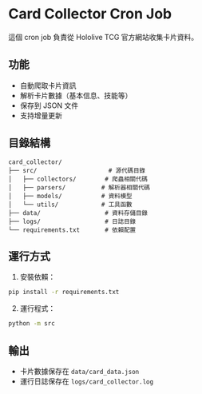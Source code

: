 # Card Collector Cron Job

這個 cron job 負責從 Hololive TCG 官方網站收集卡片資料。

## 功能

- 自動爬取卡片資訊
- 解析卡片數據（基本信息、技能等）
- 保存到 JSON 文件
- 支持增量更新

## 目錄結構

```
card_collector/
├── src/                    # 源代碼目錄
│   ├── collectors/        # 爬蟲相關代碼
│   ├── parsers/          # 解析器相關代碼
│   ├── models/           # 資料模型
│   └── utils/            # 工具函數
├── data/                  # 資料存儲目錄
├── logs/                  # 日誌目錄
└── requirements.txt       # 依賴配置
```

## 運行方式

1. 安裝依賴：
```bash
pip install -r requirements.txt
```

2. 運行程式：
```bash
python -m src
```

## 輸出

- 卡片數據保存在 `data/card_data.json`
- 運行日誌保存在 `logs/card_collector.log`
